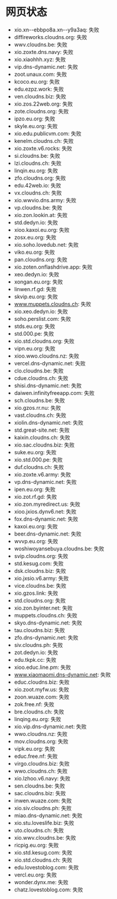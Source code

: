 # 网页状态
- xio.xn--ebbpo8a.xn--y9a3aq: 失败
- diffireworks.cloudns.org: 失败
- wwv.cloudns.be: 失败
- xio.zoxte.dns.navy: 失败
- xio.xiaohhh.xyz: 失败
- vip.dns-dynamic.net: 失败
- zoot.unaux.com: 失败
- kcoco.eu.org: 失败
- edu.ezpz.work: 失败
- ven.cloudns.biz: 失败
- xio.zos.22web.org: 失败
- zote.cloudns.org: 失败
- ipzo.eu.org: 失败
- skyle.eu.org: 失败
- xio.edu.publicvm.com: 失败
- kenelm.cloudns.ch: 失败
- xio.zoxte.v6.rocks: 失败
- si.cloudns.be: 失败
- lzi.cloudns.ch: 失败
- linqin.eu.org: 失败
- zfo.cloudns.org: 失败
- edu.42web.io: 失败
- vx.cloudns.ch: 失败
- xio.wwvio.dns.army: 失败
- vp.cloudns.be: 失败
- xio.zon.lookin.at: 失败
- std.dedyn.io: 失败
- xioo.kaxoi.eu.org: 失败
- zosx.eu.org: 失败
- xio.soho.lovedub.net: 失败
- viko.eu.org: 失败
- pan.cloudns.org: 失败
- xio.zoten.onflashdrive.app: 失败
- xeo.dedyn.io: 失败
- xongan.eu.org: 失败
- linwen.rf.gd: 失败
- skvip.eu.org: 失败
- www.muppets.cloudns.ch: 失败
- xio.xeo.dedyn.io: 失败
- soho.perslist.com: 失败
- stds.eu.org: 失败
- std.000.pe: 失败
- xio.std.cloudns.org: 失败
- vipn.eu.org: 失败
- xioo.wwo.cloudns.nz: 失败
- vercel.dns-dynamic.net: 失败
- clo.cloudns.be: 失败
- cdue.cloudns.ch: 失败
- shisi.dns-dynamic.net: 失败
- daiwen.infinityfreeapp.com: 失败
- sch.cloudns.be: 失败
- xio.gzos.rr.nu: 失败
- vast.cloudns.ch: 失败
- xiolin.dns-dynamic.net: 失败
- std.great-site.net: 失败
- kaixin.cloudns.ch: 失败
- xio.sac.cloudns.biz: 失败
- suke.eu.org: 失败
- xio.std.000.pe: 失败
- duf.cloudns.ch: 失败
- xio.zoxte.v6.army: 失败
- vp.dns-dynamic.net: 失败
- ipen.eu.org: 失败
- xio.zot.rf.gd: 失败
- xio.zon.myredirect.us: 失败
- xioo.jxios.dynv6.net: 失败
- fox.dns-dynamic.net: 失败
- kaxoi.eu.org: 失败
- beer.dns-dynamic.net: 失败
- wvvp.eu.org: 失败
- woshiwoyansebuya.cloudns.be: 失败
- svip.cloudns.org: 失败
- std.kesug.com: 失败
- dsk.cloudns.biz: 失败
- xio.jxsio.v6.army: 失败
- vice.cloudns.be: 失败
- xio.gzos.link: 失败
- std.cloudns.org: 失败
- xio.zon.byinter.net: 失败
- muppets.cloudns.ch: 失败
- skyo.dns-dynamic.net: 失败
- tau.cloudns.biz: 失败
- zfo.dns-dynamic.net: 失败
- siv.cloudns.ph: 失败
- zot.dedyn.io: 失败
- edu.tkpk.cc: 失败
- xioo.educ.line.pm: 失败
- www.xiaomaomi.dns-dynamic.net: 失败
- educ.cloudns.biz: 失败
- xio.zoot.myfw.us: 失败
- zoon.wuaze.com: 失败
- zok.free.nf: 失败
- bre.cloudns.ch: 失败
- linqing.eu.org: 失败
- xio.vip.dns-dynamic.net: 失败
- wwo.cloudns.nz: 失败
- mov.cloudns.org: 失败
- vipk.eu.org: 失败
- educ.free.nf: 失败
- virgo.cloudns.biz: 失败
- wwo.cloudns.ch: 失败
- xio.lzhoo.v6.navy: 失败
- sen.cloudns.be: 失败
- sac.cloudns.biz: 失败
- inwen.wuaze.com: 失败
- xio.siv.cloudns.ph: 失败
- miao.dns-dynamic.net: 失败
- xio.stu.loveslife.biz: 失败
- uto.cloudns.ch: 失败
- xio.wwv.cloudns.be: 失败
- ricpig.eu.org: 失败
- xio.std.kesug.com: 失败
- xio.std.cloudns.ch: 失败
- edu.lovestoblog.com: 失败
- vercl.eu.org: 失败
- wonder.dynx.me: 失败
- chatz.lovestoblog.com: 失败
